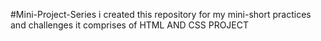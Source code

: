 #Mini-Project-Series
 i created this repository for my mini-short practices and challenges 
it comprises of HTML AND CSS PROJECT
